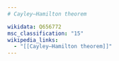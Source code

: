 ```yaml
---
# Cayley–Hamilton theorem

wikidata: Q656772
msc_classification: "15"
wikipedia_links:
  - "[[Cayley–Hamilton theorem]]"
---
```

